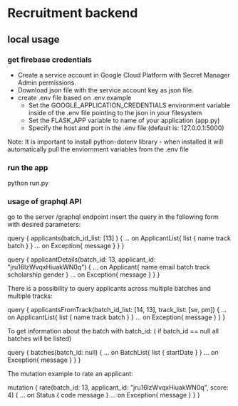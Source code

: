 # Recruitment backend

## local usage
### get firebase credentials
- Create a service account in Google Cloud Platform with Secret Manager Admin permissions. 
- Download json file with the service account key as json file.
- create .env file based on .env.example
   - Set the GOOGLE_APPLICATION_CREDENTIALS environment variable inside of the .env file pointing to the json in your filesystem 
   - Set the FLASK_APP variable to name of your application (app.py)
   - Specify the host and port in the .env file (default is: 127.0.0.1:5000)

Note: It is important to install python-dotenv library - when installed it will automatically pull the enviornment variables from the .env file 

### run the app
python run.py

### usage of graphql API
go to the server /graphql endpoint 
insert the query in the following form with desired parameters:

    
query {
  applicants(batch_id_list: [13] ) {
	... on ApplicantList{
		list {
      name
      track
      batch
    }
	}
	... on Exception{
		message
	}
    }
  }
  
query {
  applicantDetails(batch_id: 13, applicant_id: "jru16lzWvqxHiuakWN0q") {
    ... on Applicant{
      name
      email
      batch
      track
      scholarship
      gender
    }
    ... on Exception{
        message
    }
    }
  }


There is a possibility to query applicants across multiple batches and multiple tracks:

query {
  applicantsFromTrack(batch_id_list: [14, 13], track_list: [se, pm]) {
	... on ApplicantList{
		list {
      name
      track
      batch
    }
	}
	... on Exception{
		message
	}
    }
  }



To get information about the batch with batch_id: ( if batch_id == null all batches will be listed)

query {
  batches(batch_id: null) {
    ... on BatchList{
				list {
          startDate
        }
    }
    ... on Exception{
        message
    }
    }
  }


The mutation example to rate an applicant:

  mutation {
  rate(batch_id: 13, applicant_id: "jru16lzWvqxHiuakWN0q", score: 4) {
     ... on Status {
      code
      message
    }
    ... on Exception{
        message
    }
}
}